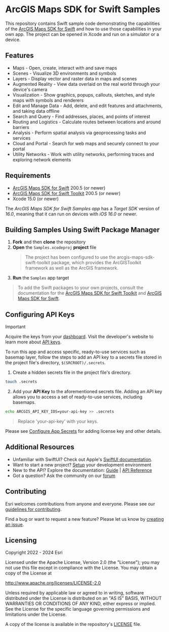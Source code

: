 # ArcGIS Maps SDK for Swift Samples

This repository contains Swift sample code demonstrating the capabilities of the [ArcGIS Maps SDK for Swift](https://developers.arcgis.com/swift/) and how to use those capabilities in your own app. The project can be opened in Xcode and run on a simulator or a device.

## Features

* Maps - Open, create, interact with and save maps
* Scenes - Visualize 3D environments and symbols
* Layers - Display vector and raster data in maps and scenes
* Augmented Reality - View data overlaid on the real world through your device's camera
* Visualization - Show graphics, popups, callouts, sketches, and style maps with symbols and renderers
* Edit and Manage Data - Add, delete, and edit features and attachments, and taking data offline
* Search and Query - Find addresses, places, and points of interest
* Routing and Logistics - Calculate routes between locations and around barriers
* Analysis - Perform spatial analysis via geoprocessing tasks and services
* Cloud and Portal - Search for web maps and securely connect to your portal
* Utility Networks - Work with utility networks, performing traces and exploring network elements

## Requirements

* [ArcGIS Maps SDK for Swift](https://developers.arcgis.com/swift/) 200.5 (or newer)
* [ArcGIS Maps SDK for Swift Toolkit](https://github.com/Esri/arcgis-maps-sdk-swift-toolkit) 200.5 (or newer)
* Xcode 15.0 (or newer)

The *ArcGIS Maps SDK for Swift Samples app* has a *Target SDK* version of *16.0*, meaning that it can run on devices with *iOS 16.0* or newer.

## Building Samples Using Swift Package Manager

1. **Fork** and then **clone** the repository
1. **Open** the `Samples.xcodeproj` **project** file
    > The project has been configured to use the arcgis-maps-sdk-swift-toolkit package, which provides the ArcGISToolkit framework as well as the ArcGIS framework.
1. **Run** the `Samples` app target

> To add the Swift packages to your own projects, consult the documentation for the [ArcGIS Maps SDK for Swift Toolkit](https://github.com/Esri/arcgis-maps-sdk-swift-toolkit#swift-package-manager) and [ArcGIS Maps SDK for Swift](https://github.com/Esri/arcgis-maps-sdk-swift#instructions).

## Configuring API Keys

> [!IMPORTANT]
> Acquire the keys from your [dashboard](https://developers.arcgis.com/dashboard). Visit the developer's website to learn more about [API keys](https://developers.arcgis.com/documentation/mapping-apis-and-services/security/api-keys/).

To run this app and access specific, ready-to-use services such as basemap layer, follow the steps to add an API key to a secrets file stored in the project file's directory, `$(SRCROOT)/.secrets`.

1. Create a hidden secrets file in the project file's directory.

  ```sh
  touch .secrets
  ```

2. Add your **API Key** to the aforementioned secrets file. Adding an API key allows you to access a set of ready-to-use services, including basemaps.

  ```sh
  echo ARCGIS_API_KEY_IOS=your-api-key >> .secrets
  ```

  > Replace 'your-api-key' with your keys.

Please see [Configure App Secrets](Documentation/ConfigureAppSecrets.md) for adding license key and other details.

## Additional Resources

* Unfamiliar with SwiftUI? Check out Apple's [SwiftUI documentation](https://developer.apple.com/documentation/swiftui/).
* Want to start a new project? [Setup](https://developers.arcgis.com/swift/get-started) your development environment
* New to the API? Explore the documentation: [Guide](https://developers.arcgis.com/swift/) | [API Reference](https://developers.arcgis.com/swift/api-reference/documentation/arcgis/)
* Got a question? Ask the community on our [forum](https://community.esri.com/t5/swift-maps-sdk-questions/bd-p/swift-maps-sdk-questions)

## Contributing

Esri welcomes contributions from anyone and everyone. Please see our [guidelines for contributing](https://github.com/esri/contributing).

Find a bug or want to request a new feature? Please let us know by [creating an issue](https://github.com/Esri/arcgis-maps-sdk-swift-samples/issues/new).

## Licensing

Copyright 2022 - 2024 Esri

Licensed under the Apache License, Version 2.0 (the "License");
you may not use this file except in compliance with the License.
You may obtain a copy of the License at

   http://www.apache.org/licenses/LICENSE-2.0

Unless required by applicable law or agreed to in writing, software
distributed under the License is distributed on an "AS IS" BASIS,
WITHOUT WARRANTIES OR CONDITIONS OF ANY KIND, either express or implied.
See the License for the specific language governing permissions and
limitations under the License.

A copy of the license is available in the repository's [LICENSE](LICENSE?raw=1) file.
